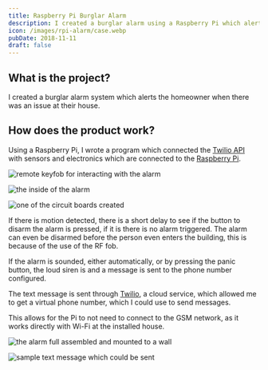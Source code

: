 ```yaml
---
title: Raspberry Pi Burglar Alarm
description: I created a burglar alarm using a Raspberry Pi which alerts the homeowner when there is a potential issue at their house.
icon: /images/rpi-alarm/case.webp
pubDate: 2018-11-11
draft: false
---
```


## What is the project?

I created a burglar alarm system which alerts the homeowner when there was an issue at their house.

## How does the product work?

Using a Raspberry Pi, I wrote a program which connected the [Twilio API](https://www.twilio.com/docs) with sensors and electronics which are connected to the [Raspberry Pi](https://www.raspberrypi.org/).

<div class="flex-row">

![remote keyfob for interacting with the alarm](/images/rpi-alarm/remote.webp)

![the inside of the alarm](/images/rpi-alarm/inside.webp)

![one of the circuit boards created](/images/rpi-alarm/daughter-board.webp)

</div>

If there is motion detected, there is a short delay to see if the button to disarm the alarm is pressed, if it is there is no alarm triggered. The alarm can even be disarmed before the person even enters the building, this is because of the use of the
RF fob.

If the alarm is sounded, either automatically, or by pressing the panic button, the loud siren is and a message is sent to the phone number configured.

The text message is sent through [Twilio](https://www.twilio.com), a cloud service, which allowed me to get a virtual phone number, which I could use to send messages.

This allows for the Pi to not need to connect to the GSM network, as it works directly with Wi-Fi at the installed house.

<div class="flex-row">

![the alarm full assembled and mounted to a wall](/images/rpi-alarm/case.webp)

![sample text message which could be sent](/images/rpi-alarm/sms.webp)

</div>
